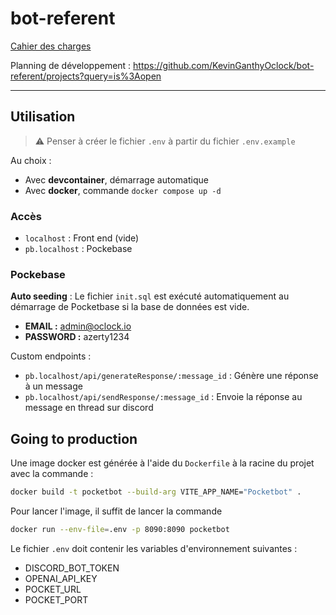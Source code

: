 # bot-referent

[Cahier des charges](https://www.notion.so/kevinoclock/Bot-r-f-rent-Cahier-des-charges-1207207cb7d2800898d5d38a3d17bc0b)

Planning de développement : <https://github.com/KevinGanthyOclock/bot-referent/projects?query=is%3Aopen>

---

## Utilisation

> :warning: Penser à créer le fichier `.env` à partir du fichier `.env.example`

Au choix :

* Avec **devcontainer**, démarrage automatique
* Avec **docker**, commande `docker compose up -d`

### Accès

* `localhost` : Front end (vide)
* `pb.localhost` : Pockebase

### Pockebase

**Auto seeding** : Le fichier `init.sql` est exécuté automatiquement au démarrage de Pocketbase si la base de données est vide.

* **EMAIL :** admin@oclock.io
* **PASSWORD :** azerty1234

Custom endpoints :

* `pb.localhost/api/generateResponse/:message_id` : Génère une réponse à un message
* `pb.localhost/api/sendResponse/:message_id` : Envoie la réponse au message en thread sur discord

## Going to production

Une image docker est générée à l'aide du `Dockerfile` à la racine du projet avec la commande :

```sh
docker build -t pocketbot --build-arg VITE_APP_NAME="Pocketbot" .
```

Pour lancer l'image, il suffit de lancer la commande 

```sh
docker run --env-file=.env -p 8090:8090 pocketbot
```

Le fichier `.env` doit contenir les variables d'environnement suivantes :

* DISCORD_BOT_TOKEN
* OPENAI_API_KEY
* POCKET_URL
* POCKET_PORT
